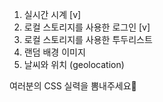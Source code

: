 1. 실시간 시계 [v]
2. 로컬 스토리지를 사용한 로그인 [v]
3. 로컬 스토리지를 사용한 투두리스트
4. 랜덤 배경 이미지
5. 날씨와 위치 (geolocation)

여러분의 CSS 실력을 뽐내주세요💖

